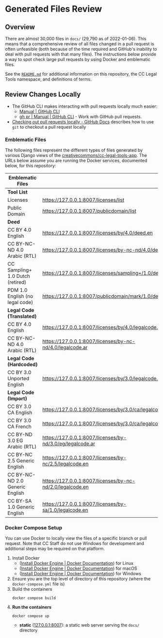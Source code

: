 # Generated Files Review


## Overview

There are almost 30,000 files in `docs/` (29,790 as of 2022-01-06). This means
that a comprehensive review of all files changed in a pull request is often
unfeasible (both because of the time required and GitHub's inability to deal
with pull requests with that many files). The instructions below provide a way
to spot check large pull requests by using Docker and emblematic files.

See the [`README.md`](README.md) for additional information on this repository,
the CC Legal Tools namespace, and definitions of terms.


## Review Changes Locally

- The GitHub CLI makes interacting with pull requests locally much easier:
  - [Manual | GitHub CLI][ghcli-manual]
  - [gh pr | Manual | GitHub CLI][ghcli-pr] - Work with GitHub pull requests.
- [Checking out pull requests locally - GitHub Docs][prs-locally] describes how
  to use `git` to checkout a pull request locally

[ghcli-manual]: https://cli.github.com/manual/
[ghcli-pr]: https://cli.github.com/manual/gh_pr
[prs-locally]: https://docs.github.com/en/pull-requests/collaborating-with-pull-requests/reviewing-changes-in-pull-requests/checking-out-pull-requests-locally


### Emblematic Files

The following files represent the different types of files generated by various
Django views of the [creativecommons/cc-legal-tools-app][cc-legal-tools-app].
The URLs below assume you are running the Docker services, documented below,
for this repository:

| Emblematic Files                 |                                                           |
| -------------------------------- | --------------------------------------------------------- |
| **Tool List**                    |                                                           |
| Licenses                         | https://127.0.0.1:8007/licenses/list                      |
| Public Domain                    | https://127.0.0.1:8007/publicdomain/list                  |
| **Deed**                         |                                                           |
| CC BY 4.0 English                | https://127.0.0.1:8007/licenses/by/4.0/deed.en            |
| CC BY-NC-ND 4.0 Arabic (RTL)     | https://127.0.0.1:8007/licenses/by-nc-nd/4.0/deed.ar      |
| CC Sampling+ 1.0 Dutch (retired) | https://127.0.0.1:8007/licenses/sampling+/1.0/deed.nl     |
| PDM 1.0 English (no legal code)  | https://127.0.0.1:8007/publicdomain/mark/1.0/deed.en      |
| **Legal Code (Translated)**      |                                                           |
| CC BY 4.0 English                | https://127.0.0.1:8007/licenses/by/4.0/legalcode.en       |
| CC BY-NC-ND 4.0 Arabic (RTL)     | https://127.0.0.1:8007/licenses/by-nc-nd/4.0/legalcode.ar |
| **Legal Code (Hardcoded)**       |                                                           |
| CC BY 3.0 Unported English       | https://127.0.0.1:8007/licenses/by/3.0/legalcode.en       |
| **Legal Code (Import)**          |                                                           |
| CC BY 3.0 CA English             | https://127.0.0.1:8007/licenses/by/3.0/ca/legalcode.en    |
| CC BY 3.0 CA French              | https://127.0.0.1:8007/licenses/by/3.0/ca/legalcode.fr    |
| CC BY-ND 3.0 EG Arabic (RTL)     | https://127.0.0.1:8007/licenses/by-nd/3.0/eg/legalcode.ar |
| CC BY-NC 2.5 Generic English     | https://127.0.0.1:8007/licenses/by-nc/2.5/legalcode.en    |
| CC BY-NC-ND 2.0 Generic English  | https://127.0.0.1:8007/licenses/by-nc-nd/2.0/legalcode.en |
| CC BY-SA 1.0 Generic English     | https://127.0.0.1:8007/licenses/by-sa/1.0/legalcode.en    |

[cc-legal-tools-app]: https://github.com/creativecommons/cc-legal-tools-app


### Docker Compose Setup

You can use Docker to locally view the files of a specific branch or pull
request. Note that CC Staff do not use Windows for development and additional
steps may be required on that platform.

1. Install Docker
   - ([Install Docker Engine | Docker Documentation][installdockerlinux]) for
     Linux
   - ([Install Docker Engine | Docker Documentation][installdockermacOS]) for
     macOS
   - ([Install Docker Engine | Docker Documentation][installdockerwindows]) for
     Windows
3. Ensure you are the top level of directory of this repository (where the
   `docker-compose.yml` file is)
4. Build the containers
    ```shell
    docker compose build
    ```
5. **Run the containers**
    ```shell
    docker compose up
    ```
   - **static** ([127.0.0.1:8007](http://127.0.0.1:8007/)): a static web
     server serving the `docs/` directory

[installdockerlinux]: https://docs.docker.com/engine/install/
[installdockermacOS]: https://docs.docker.com/desktop/install/mac-install/
[installdockerwindows]: https://docs.docker.com/desktop/install/windows-install/
